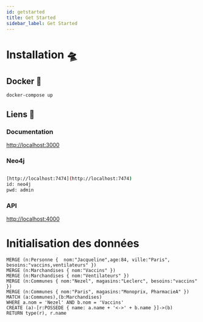 ```yaml
---
id: getstarted 
title: Get Started
sidebar_label: Get Started
---
```


# Installation 🛸

## Docker 🐳

```bash
docker-compose up
```

## Liens 🔗

### Documentation

[http://localhost:3000](http://localhost:3000)

### Neo4j

```bash

[http://localhost:7474](http://localhost:7474)
id: neo4j
pwd: admin
```

### API

[http://localhost:4000](http://localhost:4000)

# Initialisation des données

```cypher
MERGE (n:Personne {  nom:"Jacqueline",age:84, ville:"Paris", besoins:"vaccins,ventilateurs" })
MERGE (n:Marchandises { nom:"Vaccins" })
MERGE (n:Marchandises { nom:"Ventilateurs" })
MERGE (n:Communes { nom:"Nezel", magasins:"Leclerc", besoins:"vaccins" })
MERGE (n:Communes { nom:"Paris", magasins:"Monoprix, PharmacieA" })
MATCH (a:Communes),(b:Marchandises)
WHERE a.nom = 'Nezel' AND b.nom = 'Vaccins'
CREATE (a)-[r:POSSEDE { name: a.name + '<->' + b.name }]->(b)
RETURN type(r), r.name
```